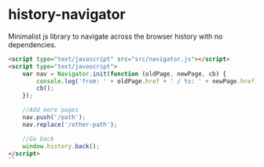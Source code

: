 # history-navigator

Minimalist js library to navigate across the browser history with no dependencies.

```html
<script type="text/javascript" src="src/navigator.js"></script>
<script type="text/javascript">
    var nav = Navigator.init(function (oldPage, newPage, cb) {
        console.log('from: ' + oldPage.href + ' / to: ' + newPage.href);
        cb();
    });

    //Add more pages
    nav.push('/path');
    nav.replace('/other-path');

    //Go back
    window.history.back();
</script>
``